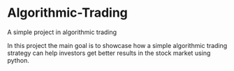 # Algorithmic-Trading
A simple project in algorithmic trading

In this project the main goal is to showcase how a simple algorithmic trading strategy can help investors get better results in the stock market using python.
